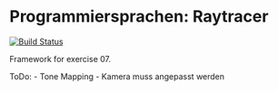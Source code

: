 Programmiersprachen: Raytracer
===========

[![Build Status](https://secure.travis-ci.org/vrsys/programmiersprachen-raytracer.png)](http://travis-ci.org/vrsys/programmiersprachen-raytracer)

Framework for exercise 07.

ToDo:
	- Tone Mapping
	- Kamera muss angepasst werden
